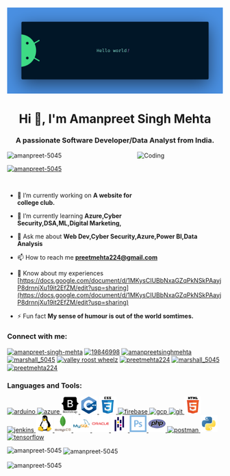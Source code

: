 ![MasterHead](https://raw.githubusercontent.com/smohata/smohata/master/resources/banner.png)


<h1 align="center">Hi 👋, I'm Amanpreet Singh Mehta</h1>
<h3 align="center">A passionate Software Developer/Data Analyst from India.</h3>
<img align="right" alt="Coding" width="200" height="150" src="https://data-science-blog.com/en/wp-content/uploads/sites/4/2020/11/happy-coder.gif">
<break>
<p align="left"> <img src="https://komarev.com/ghpvc/?username=amanpreet-5045&label=Profile%20views&color=0e75b6&style=flat" alt="amanpreet-5045" /> </p>

<p align="left"> <a href="https://github.com/ryo-ma/github-profile-trophy"><img src="https://github-profile-trophy.vercel.app/?username=amanpreet-5045" alt="amanpreet-5045" /></a> </p>

<p align="left"> <a href="https://twitter.com/" target="blank"><img src="https://img.shields.io/twitter/follow/?logo=twitter&style=for-the-badge" alt="" /></a> </p>

- 🔭 I’m currently working on **A website for college club.**

- 🌱 I’m currently learning **Azure,Cyber Security,DSA,ML,Digital Marketing,**

- 💬 Ask me about **Web Dev,Cyber Security,Azure,Power BI,Data Analysis**

- 📫 How to reach me **preetmehta224@gmail.com**

- 📄 Know about my experiences [https://docs.google.com/document/d/1MKysCIUBbNxaGZqPkNSkPAayjP8drnnjXu19it2EfZM/edit?usp=sharing](https://docs.google.com/document/d/1MKysCIUBbNxaGZqPkNSkPAayjP8drnnjXu19it2EfZM/edit?usp=sharing)

- ⚡ Fun fact **My sense of humour is out of the world somtimes.**

<h3 align="left">Connect with me:</h3>
<p align="left">
<a href="https://linkedin.com/in/amanpreet-singh-mehta" target="blank"><img align="center" src="https://raw.githubusercontent.com/rahuldkjain/github-profile-readme-generator/master/src/images/icons/Social/linked-in-alt.svg" alt="amanpreet-singh-mehta" height="30" width="40" /></a>
<a href="https://stackoverflow.com/users/19846998" target="blank"><img align="center" src="https://raw.githubusercontent.com/rahuldkjain/github-profile-readme-generator/master/src/images/icons/Social/stack-overflow.svg" alt="19846998" height="30" width="40" /></a>
<a href="https://kaggle.com/amanpreetsinghmehta" target="blank"><img align="center" src="https://raw.githubusercontent.com/rahuldkjain/github-profile-readme-generator/master/src/images/icons/Social/kaggle.svg" alt="amanpreetsinghmehta" height="30" width="40" /></a>
<a href="https://instagram.com/marshall_5045" target="blank"><img align="center" src="https://raw.githubusercontent.com/rahuldkjain/github-profile-readme-generator/master/src/images/icons/Social/instagram.svg" alt="marshall_5045" height="30" width="40" /></a>
<a href="https://www.youtube.com/c/valley roost wheelz" target="blank"><img align="center" src="https://raw.githubusercontent.com/rahuldkjain/github-profile-readme-generator/master/src/images/icons/Social/youtube.svg" alt="valley roost wheelz" height="30" width="40" /></a>
<a href="https://www.hackerrank.com/preetmehta224" target="blank"><img align="center" src="https://raw.githubusercontent.com/rahuldkjain/github-profile-readme-generator/master/src/images/icons/Social/hackerrank.svg" alt="preetmehta224" height="30" width="40" /></a>
<a href="https://www.leetcode.com/marshall_5045" target="blank"><img align="center" src="https://raw.githubusercontent.com/rahuldkjain/github-profile-readme-generator/master/src/images/icons/Social/leet-code.svg" alt="marshall_5045" height="30" width="40" /></a>
<a href="https://auth.geeksforgeeks.org/user/preetmehta224" target="blank"><img align="center" src="https://raw.githubusercontent.com/rahuldkjain/github-profile-readme-generator/master/src/images/icons/Social/geeks-for-geeks.svg" alt="preetmehta224" height="30" width="40" /></a>
</p>

<h3 align="left">Languages and Tools:</h3>
<p align="left"> <a href="https://www.arduino.cc/" target="_blank" rel="noreferrer"> <img src="https://cdn.worldvectorlogo.com/logos/arduino-1.svg" alt="arduino" width="40" height="40"/> </a> <a href="https://azure.microsoft.com/en-in/" target="_blank" rel="noreferrer"> <img src="https://www.vectorlogo.zone/logos/microsoft_azure/microsoft_azure-icon.svg" alt="azure" width="40" height="40"/> </a> <a href="https://getbootstrap.com" target="_blank" rel="noreferrer"> <img src="https://raw.githubusercontent.com/devicons/devicon/master/icons/bootstrap/bootstrap-plain-wordmark.svg" alt="bootstrap" width="40" height="40"/> </a> <a href="https://www.w3schools.com/cpp/" target="_blank" rel="noreferrer"> <img src="https://raw.githubusercontent.com/devicons/devicon/master/icons/cplusplus/cplusplus-original.svg" alt="cplusplus" width="40" height="40"/> </a> <a href="https://www.w3schools.com/css/" target="_blank" rel="noreferrer"> <img src="https://raw.githubusercontent.com/devicons/devicon/master/icons/css3/css3-original-wordmark.svg" alt="css3" width="40" height="40"/> </a> <a href="https://firebase.google.com/" target="_blank" rel="noreferrer"> <img src="https://www.vectorlogo.zone/logos/firebase/firebase-icon.svg" alt="firebase" width="40" height="40"/> </a> <a href="https://cloud.google.com" target="_blank" rel="noreferrer"> <img src="https://www.vectorlogo.zone/logos/google_cloud/google_cloud-icon.svg" alt="gcp" width="40" height="40"/> </a> <a href="https://git-scm.com/" target="_blank" rel="noreferrer"> <img src="https://www.vectorlogo.zone/logos/git-scm/git-scm-icon.svg" alt="git" width="40" height="40"/> </a> <a href="https://www.w3.org/html/" target="_blank" rel="noreferrer"> <img src="https://raw.githubusercontent.com/devicons/devicon/master/icons/html5/html5-original-wordmark.svg" alt="html5" width="40" height="40"/> </a> <a href="https://www.jenkins.io" target="_blank" rel="noreferrer"> <img src="https://www.vectorlogo.zone/logos/jenkins/jenkins-icon.svg" alt="jenkins" width="40" height="40"/> </a> <a href="https://www.linux.org/" target="_blank" rel="noreferrer"> <img src="https://raw.githubusercontent.com/devicons/devicon/master/icons/linux/linux-original.svg" alt="linux" width="40" height="40"/> </a> <a href="https://www.mongodb.com/" target="_blank" rel="noreferrer"> <img src="https://raw.githubusercontent.com/devicons/devicon/master/icons/mongodb/mongodb-original-wordmark.svg" alt="mongodb" width="40" height="40"/> </a> <a href="https://www.mysql.com/" target="_blank" rel="noreferrer"> <img src="https://raw.githubusercontent.com/devicons/devicon/master/icons/mysql/mysql-original-wordmark.svg" alt="mysql" width="40" height="40"/> </a> <a href="https://www.oracle.com/" target="_blank" rel="noreferrer"> <img src="https://raw.githubusercontent.com/devicons/devicon/master/icons/oracle/oracle-original.svg" alt="oracle" width="40" height="40"/> </a> <a href="https://pandas.pydata.org/" target="_blank" rel="noreferrer"> <img src="https://raw.githubusercontent.com/devicons/devicon/2ae2a900d2f041da66e950e4d48052658d850630/icons/pandas/pandas-original.svg" alt="pandas" width="40" height="40"/> </a> <a href="https://www.photoshop.com/en" target="_blank" rel="noreferrer"> <img src="https://raw.githubusercontent.com/devicons/devicon/master/icons/photoshop/photoshop-line.svg" alt="photoshop" width="40" height="40"/> </a> <a href="https://www.php.net" target="_blank" rel="noreferrer"> <img src="https://raw.githubusercontent.com/devicons/devicon/master/icons/php/php-original.svg" alt="php" width="40" height="40"/> </a> <a href="https://postman.com" target="_blank" rel="noreferrer"> <img src="https://www.vectorlogo.zone/logos/getpostman/getpostman-icon.svg" alt="postman" width="40" height="40"/> </a> <a href="https://www.python.org" target="_blank" rel="noreferrer"> <img src="https://raw.githubusercontent.com/devicons/devicon/master/icons/python/python-original.svg" alt="python" width="40" height="40"/> </a> <a href="https://www.tensorflow.org" target="_blank" rel="noreferrer"> <img src="https://www.vectorlogo.zone/logos/tensorflow/tensorflow-icon.svg" alt="tensorflow" width="40" height="40"/> </a> </p>

<p><img align="left" src="https://github-readme-stats.vercel.app/api/top-langs?username=amanpreet-5045&show_icons=true&locale=en&layout=compact" alt="amanpreet-5045" /></p>

<p>&nbsp;<img align="center" src="https://github-readme-stats.vercel.app/api?username=amanpreet-5045&show_icons=true&locale=en" alt="amanpreet-5045" /></p>

<p><img align="center" src="https://github-readme-streak-stats.herokuapp.com/?user=amanpreet-5045&" alt="amanpreet-5045" /></p>
